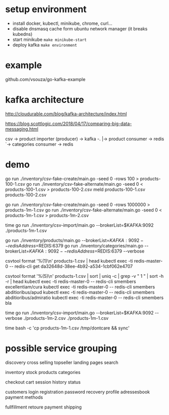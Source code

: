 # setup environment

- install docker, kubectl, minikube, chrome, curl...
- disable dnsmasq cache form ubuntu network manager (it breaks kubedns)
- start minikube `make minikube-start`
- deploy kafka `make environment`

# example

github.com/vsouza/go-kafka-example


# kafka architecture

http://cloudurable.com/blog/kafka-architecture/index.html

https://blog.scottlogic.com/2018/04/17/comparing-big-data-messaging.html

csv -> product importer (producer) -> kafka -.
                                             |-> product consumer -> redis
                                             `-> categories consumer -> redis

# demo

go run ./inventory/csv-fake-create/main.go    -seed 0 -rows 100 > products-100-1.csv
go run ./inventory/csv-fake-alternate/main.go -seed 0           < products-100-1.csv > products-100-2.csv
meld products-100-1.csv products-100-2.csv

go run ./inventory/csv-fake-create/main.go    -seed 0 -rows 1000000 > products-1m-1.csv
go run ./inventory/csv-fake-alternate/main.go -seed 0               < products-1m-1.csv > products-1m-2.csv

time go run ./inventory/csv-import/main.go --brokerList=$KAFKA:9092 ./products-1m-1.csv

go run ./inventory/products/main.go --brokerList=$KAFKA:9092 --redisAddress=$REDIS:6379
go run ./inventory/categories/main.go --brokerList=$KAFKA:9092 --redisAddress=$REDIS:6379 --verbose

csvtool format '%(1)\n' products-1.csv | head
kubectl exec -ti redis-master-0 -- redis-cli get da32648d-38ee-4b92-a534-1cbf062e4707


csvtool format '%(5)\n' products-1.csv | sort | uniq -c | grep -v "      1 " | sort -h -r | head
kubectl exec -ti redis-master-0 -- redis-cli smembers excellentiam/cura
kubectl exec -ti redis-master-0 -- redis-cli smembers abditioribus/apud
kubectl exec -ti redis-master-0 -- redis-cli smembers abditioribus/admiratio
kubectl exec -ti redis-master-0 -- redis-cli smembers bla

time go run ./inventory/csv-import/main.go --brokerList=$KAFKA:9092 --verbose ./products-1m-2.csv ./products-1m-1.csv

time bash -c 'cp products-1m-1.csv /tmp/dontcare && sync'



# possible service grouping

discovery
    cross selling
    topseller
    landing pages
    search

inventory
    stock
    products
    categories

checkout
    cart session
    history
    status

customers
    login
    registration
    password recovery
    profile
    adressesbook
    payment methods

fullfillment
    retoure
    payment
    shipping
